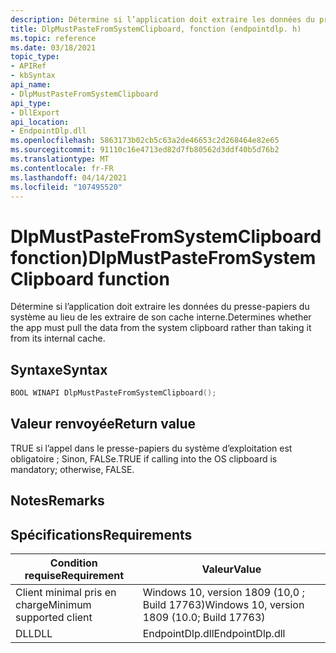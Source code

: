 ```yaml
---
description: Détermine si l’application doit extraire les données du presse-papiers du système au lieu de les extraire de son cache interne.
title: DlpMustPasteFromSystemClipboard, fonction (endpointdlp. h)
ms.topic: reference
ms.date: 03/18/2021
topic_type:
- APIRef
- kbSyntax
api_name:
- DlpMustPasteFromSystemClipboard
api_type:
- DllExport
api_location:
- EndpointDlp.dll
ms.openlocfilehash: 5863173b02cb5c63a2de46653c2d268464e82e65
ms.sourcegitcommit: 91110c16e4713ed82d7fb80562d3ddf40b5d76b2
ms.translationtype: MT
ms.contentlocale: fr-FR
ms.lasthandoff: 04/14/2021
ms.locfileid: "107495520"
---
```

# <a name="dlpmustpastefromsystemclipboard-function"></a><span data-ttu-id="b2ff5-103">DlpMustPasteFromSystemClipboard fonction)</span><span class="sxs-lookup"><span data-stu-id="b2ff5-103">DlpMustPasteFromSystemClipboard function</span></span>

<span data-ttu-id="b2ff5-104">Détermine si l’application doit extraire les données du presse-papiers du système au lieu de les extraire de son cache interne.</span><span class="sxs-lookup"><span data-stu-id="b2ff5-104">Determines whether the app must pull the data from the system clipboard rather than taking it from its internal cache.</span></span>

## <a name="syntax"></a><span data-ttu-id="b2ff5-105">Syntaxe</span><span class="sxs-lookup"><span data-stu-id="b2ff5-105">Syntax</span></span>


```C++
BOOL WINAPI DlpMustPasteFromSystemClipboard();
```


## <a name="return-value"></a><span data-ttu-id="b2ff5-106">Valeur renvoyée</span><span class="sxs-lookup"><span data-stu-id="b2ff5-106">Return value</span></span>

<span data-ttu-id="b2ff5-107">TRUE si l’appel dans le presse-papiers du système d’exploitation est obligatoire ; Sinon, FALSe.</span><span class="sxs-lookup"><span data-stu-id="b2ff5-107">TRUE if calling into the OS clipboard is mandatory; otherwise, FALSE.</span></span>

## <a name="remarks"></a><span data-ttu-id="b2ff5-108">Notes</span><span class="sxs-lookup"><span data-stu-id="b2ff5-108">Remarks</span></span>


## <a name="requirements"></a><span data-ttu-id="b2ff5-109">Spécifications</span><span class="sxs-lookup"><span data-stu-id="b2ff5-109">Requirements</span></span>



| <span data-ttu-id="b2ff5-110">Condition requise</span><span class="sxs-lookup"><span data-stu-id="b2ff5-110">Requirement</span></span>          |    <span data-ttu-id="b2ff5-111">Valeur</span><span class="sxs-lookup"><span data-stu-id="b2ff5-111">Value</span></span>                   |
|-------------------------------------|-----------------------------------------------------------------------------------------|
| <span data-ttu-id="b2ff5-112">Client minimal pris en charge</span><span class="sxs-lookup"><span data-stu-id="b2ff5-112">Minimum supported client</span></span><br/> | <span data-ttu-id="b2ff5-113">Windows 10, version 1809 (10,0 ; Build 17763)</span><span class="sxs-lookup"><span data-stu-id="b2ff5-113">Windows 10, version 1809 (10.0; Build 17763)</span></span>           |
| <span data-ttu-id="b2ff5-114">DLL</span><span class="sxs-lookup"><span data-stu-id="b2ff5-114">DLL</span></span><br/>                      | <span data-ttu-id="b2ff5-115">EndpointDlp.dll</span><span class="sxs-lookup"><span data-stu-id="b2ff5-115">EndpointDlp.dll</span></span> |